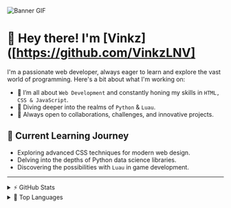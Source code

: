 ![Banner GIF](https://media.discordapp.net/attachments/1142616546380894302/1150602841862451262/standard.gif?width=1223&height=431)

# 👋 Hey there! I'm [Vinkz]([https://github.com/VinkzLNV]

I'm a passionate web developer, always eager to learn and explore the vast world of programming. Here's a bit about what I'm working on:

- 👀 I’m all about `Web Development` and constantly honing my skills in `HTML, CSS & JavaScript`.
- 📘 Diving deeper into the realms of `Python` & `Luau`.
- 🤝 Always open to collaborations, challenges, and innovative projects.

## 🌱 Current Learning Journey

- Exploring advanced CSS techniques for modern web design.
- Delving into the depths of Python data science libraries.
- Discovering the possibilities with `Luau` in game development.

---

<details>
  <summary>⚡ GitHub Stats</summary>
  <img align="left" alt="OfficialHi's GitHub Stats" src="https://github-readme-stats.vercel.app/api?username=OfficialHi&show_icons=true&hide_border=true" />
</details>

<details>
  <summary>💼 Top Languages</summary>
  <img alt="OfficialHi's Top Languages" src="https://github-readme-stats.vercel.app/api/top-langs/?username=OfficialHi&hide=java,kotlin&theme=radical&hide_border=true&layout=compact" />
</details>
